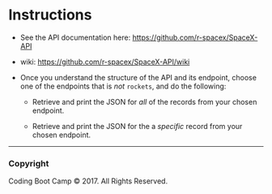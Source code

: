 # Instructions

* See the API documentation here: https://github.com/r-spacex/SpaceX-API
* wiki: https://github.com/r-spacex/SpaceX-API/wiki

* Once you understand the structure of the API and its endpoint, choose one of the endpoints that is _not_ `rockets`, and do the following:

  * Retrieve and print the JSON for _all_ of the records from your chosen endpoint.

  * Retrieve and print the JSON for the a _specific_ record from your chosen endpoint.

- - -

### Copyright

Coding Boot Camp © 2017. All Rights Reserved.
